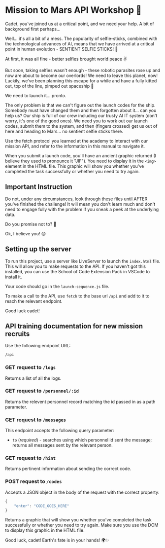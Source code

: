 # Mission to Mars API Workshop 🚀

Cadet, you've joined us at a critical point, and we need your help. A bit of background first perhaps...

Well... it's all a bit of a mess. The popularity of selfie-sticks, combined with the technological advances of AI, means that we have arrived at a critical point in human evolution - SENTIENT SELFIE STICKS! 🤖

At first, it was all fine - better selfies brought world peace ✌️

But soon, taking selfies wasn't enough - these robotic parasites rose up and now are about to become our overlords! We need to leave this planet, now! Luckily, we've been planning this escape for a while and have a fully kitted out, top of the line, pimped out spaceship 🚀

We need to launch it... pronto.

The only problem is that we can't figure out the launch codes for the ship. Somebody must have changed them and then forgotten about it... can you help us? Our ship is full of our crew including our trusty AI IT system (don't worry, it's one of the good ones). We need you to work out our launch codes, submit them to the system, and then (fingers crossed) get us out of here and heading to Mars... no sentient selfie sticks there.

Use the fetch protocol you learned at the academy to interact with our mission API, and refer to the information in this manual to navigate it.

When you submit a launch code, you'll have an ancient graphic returned (I believe they used to pronounce it "JIF"). You need to display it in the `<img>` element in the HTML file. This graphic will show you whether you've completed the task successfully or whether you need to try again.

## Important Instruction

Do not, under any circumstances, look through these files until AFTER you've finished the challenge! It will mean you don't learn much and don't need to engage fully with the problem if you sneak a peek at the underlying data.

Do you promise not to? 🤨

Ok, I believe you! 😊

## Setting up the server

To run this project, use a server like LiveServer to launch the `index.html` file. This will allow you to make requests to the API. If you haven't got this installed, you can use the School of Code Extension Pack in VSCode to install it.

Your code should go in the `launch-sequence.js` file.

To make a call to the API, use `fetch` to the base url `/api` and add to it to reach the relevant endpoint.

Good luck cadet!

## API training documentation for new mission recruits

Use the following endpoint URL:

```bash
/api
```

### GET request to `/logs`

Returns a list of all the logs.

### GET request to `/personnel/:id`

Returns the relevent personnel record matching the id passed in as a path parameter.

### GET request to `/messages`

This endpoint accepts the following query parameter:

- `to` (*required*) - searches using which personnel id sent the message; returns all messages sent by the relevant person.

### GET request to `/hint`

Returns pertinent information about sending the correct code.

### POST request to `/codes`

Accepts a JSON object in the body of the request with the correct property:

```js
{
    "enter": "CODE_GOES_HERE"
}
```

Returns a graphic that will show you whether you've completed the task successfully or whether you need to try again. Make sure you use the DOM to display this graphic in the HTML file.

Good luck, cadet! Earth's fate is in your hands! 🌍✨
